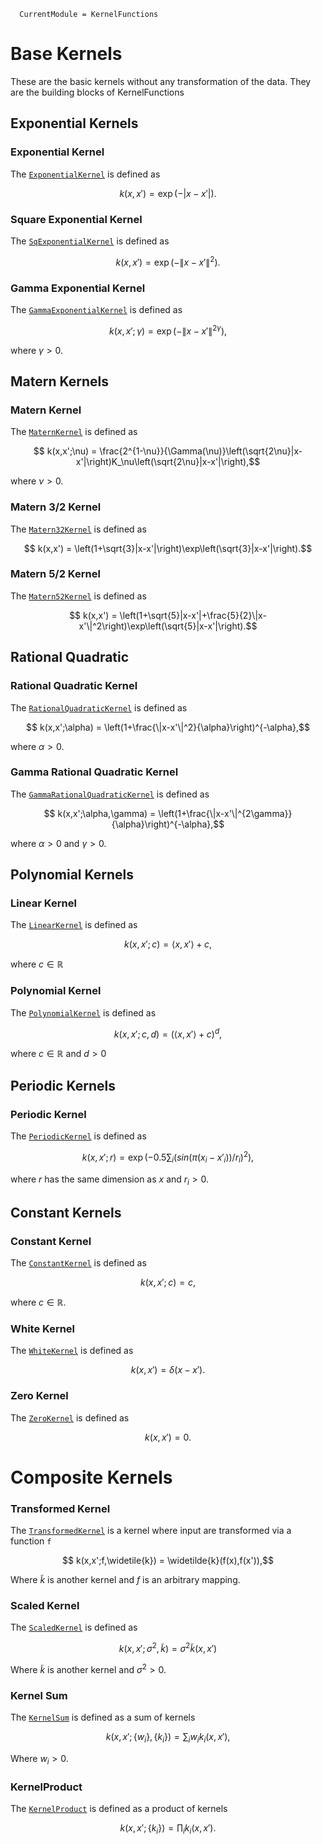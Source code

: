 ```@meta
  CurrentModule = KernelFunctions
```

# Base Kernels

These are the basic kernels without any transformation of the data. They are the building blocks of KernelFunctions

## Exponential Kernels

### Exponential Kernel

The [`ExponentialKernel`](@ref) is defined as
```math
  k(x,x') = \exp\left(-|x-x'|\right).
```

### Square Exponential Kernel

The [`SqExponentialKernel`](@ref) is defined as
```math
  k(x,x') = \exp\left(-\|x-x'\|^2\right).
```

### Gamma Exponential Kernel

The [`GammaExponentialKernel`](@ref) is defined as
```math
  k(x,x';\gamma) = \exp\left(-\|x-x'\|^{2\gamma}\right),
```
where $\gamma > 0$.

## Matern Kernels

### Matern Kernel

The [`MaternKernel`](@ref) is defined as

```math
  k(x,x';\nu) = \frac{2^{1-\nu}}{\Gamma(\nu)}\left(\sqrt{2\nu}|x-x'|\right)K_\nu\left(\sqrt{2\nu}|x-x'|\right),
```

where $\nu > 0$.

### Matern 3/2 Kernel

The [`Matern32Kernel`](@ref) is defined as

```math
  k(x,x') = \left(1+\sqrt{3}|x-x'|\right)\exp\left(\sqrt{3}|x-x'|\right).
```

### Matern 5/2 Kernel

The [`Matern52Kernel`](@ref) is defined as

```math
  k(x,x') = \left(1+\sqrt{5}|x-x'|+\frac{5}{2}\|x-x'\|^2\right)\exp\left(\sqrt{5}|x-x'|\right).
```

## Rational Quadratic

### Rational Quadratic Kernel

The [`RationalQuadraticKernel`](@ref) is defined as

```math
  k(x,x';\alpha) = \left(1+\frac{\|x-x'\|^2}{\alpha}\right)^{-\alpha},
```

where $\alpha > 0$.

### Gamma Rational Quadratic Kernel

The [`GammaRationalQuadraticKernel`](@ref) is defined as

```math
  k(x,x';\alpha,\gamma) = \left(1+\frac{\|x-x'\|^{2\gamma}}{\alpha}\right)^{-\alpha},
```

where $\alpha > 0$ and $\gamma > 0$.

## Polynomial Kernels

### Linear Kernel

The [`LinearKernel`](@ref) is defined as

```math
  k(x,x';c) = \langle x,x'\rangle + c,
```

where $c \in \mathbb{R}$

### Polynomial Kernel

The [`PolynomialKernel`](@ref) is defined as

```math
  k(x,x';c,d) = \left(\langle x,x'\rangle + c\right)^d,
```

where $c \in \mathbb{R}$ and $d>0$

## Periodic Kernels

### Periodic Kernel

The [`PeriodicKernel`](@ref) is defined as

```math
  k(x,x';r) = \exp\left(-0.5 \sum_i (sin (π(x_i - x'_i))/r_i)^2\right),
```

where $r$ has the same dimension as $x$ and $r_i >0$.

## Constant Kernels

### Constant Kernel

The [`ConstantKernel`](@ref) is defined as

```math
  k(x,x';c) = c,
```

where $c \in \mathbb{R}$.

### White Kernel

The [`WhiteKernel`](@ref) is defined as

```math
  k(x,x') = \delta(x-x').
```

### Zero Kernel

The [`ZeroKernel`](@ref) is defined as

```math
  k(x,x') = 0.
```

# Composite Kernels

### Transformed Kernel

The [`TransformedKernel`](@ref) is a kernel where input are transformed via a function `f`

```math
  k(x,x';f,\widetile{k}) = \widetilde{k}(f(x),f(x')),
```

Where $\widetilde{k}$ is another kernel and $f$ is an arbitrary mapping.

### Scaled Kernel

The [`ScaledKernel`](@ref) is defined as

```math
  k(x,x';\sigma^2,\widetilde{k}) = \sigma^2\widetilde{k}(x,x')
```

Where $\widetilde{k}$ is another kernel and $\sigma^2 > 0$.

### Kernel Sum

The [`KernelSum`](@ref) is defined as a sum of kernels

```math
  k(x,x';\{w_i\},\{k_i\}) = \sum_i w_i k_i(x,x'),
```
Where $w_i > 0$.
### KernelProduct

The [`KernelProduct`](@ref) is defined as a product of kernels

```math
  k(x,x';\{k_i\}) = \prod_i k_i(x,x').
```
